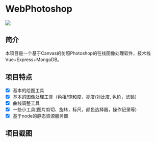 # WebPhotoshop

![](https://img.shields.io/badge/vue-2.5.2-brightgreen.svg)

## 简介

本项目是一个基于Canvas的仿照Photoshop的在线图像处理软件，技术栈Vue+Express+MongoDB。

## 项目特点

- [x] 基本的绘图工具
- [x] 基本的图像处理工具（色相/饱和度，亮度/对比度, 色阶，滤镜）
- [x] 曲线调整工具
- [x] 一些小工具(图片剪切、旋转，标尺，颜色选择器，操作记录等)
- [x] 基于node的静态资源服务器

## 项目截图

